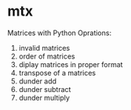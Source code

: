 # mtx
Matrices with Python
Oprations:
1. invalid matrices
2. order of matrices
3. diplay matrices in proper format
4. transpose of a matrices
5. dunder add
6. dunder subtract
7. dunder multiply
